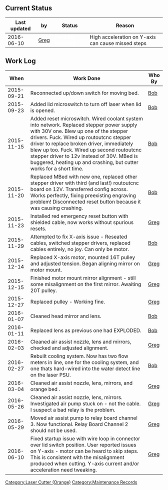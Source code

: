Current Status
--------------

<section begin=status/>

| Last updated | by                                     | Status                                                          | Reason                                             |
|--------------|----------------------------------------|-----------------------------------------------------------------|----------------------------------------------------|
| 2016-06-10   | [Greg](User:gregory.morris "wikilink") | <font color="white"><strong> Partially Working </strong></font> | High acceleration on Y-axis can cause missed steps |

<section end=status/>

Work Log
--------

| When       | Work Done                                                                                                                                                                                                                                                                                                                                                                                    | Who By                                 |
|------------|----------------------------------------------------------------------------------------------------------------------------------------------------------------------------------------------------------------------------------------------------------------------------------------------------------------------------------------------------------------------------------------------|----------------------------------------|
| 2015-09-21 | Reconnected up/down switch for moving bed.                                                                                                                                                                                                                                                                                                                                                   | [Bob](User:parag0n "wikilink")         |
| 2015-09-23 | Added lid microswitch to turn off laser when lid is opened.                                                                                                                                                                                                                                                                                                                                  | [Bob](User:parag0n "wikilink")         |
| 2015-11-15 | Added reset microswitch. Wired coolant system into network. Replaced stepper power supply with 30V one. Blew up one of the stepper drivers. Fuck. Wired up routoutcnc stepper driver to replace broken driver, immediately blew up too. Fuck. Wired up second routoutcnc stepper driver to 12v instead of 30V. MBed is buggered, heating up and crashing, but cutter works for a short time. | [Bob](User:parag0n "wikilink")         |
| 2015-11-20 | Replaced MBed with new one, replaced other stepper driver with third (and last!) routoutcnc board on 12V. Transferred config across. Works perfectly, fixing preexisting engraving problem! Disconnected reset button because it was causing crashing.                                                                                                                                       | [Bob](User:parag0n "wikilink")         |
| 2015-11-23 | Installed red emergency reset button with shielded cable, now works without spurious resets.                                                                                                                                                                                                                                                                                                 | [Greg](User:Gregory.morris "wikilink") |
| 2015-11-29 | Attempted to fix X-axis issue - Reseated cables, switched stepper drivers, replaced cables entirely, no joy. Can only be motor.                                                                                                                                                                                                                                                              | [Bob](User:parag0n "wikilink")         |
| 2015-12-14 | Replaced X-axis motor, mounted 16T pulley and adjusted tension. Began aligning mirror on motor mount.                                                                                                                                                                                                                                                                                        | [Greg](User:Gregory.morris "wikilink") |
| 2015-12-15 | Finished motor mount mirror alignment - still some misalignment on the first mirror. Awaiting 20T pulley.                                                                                                                                                                                                                                                                                    | [Greg](User:Gregory.morris "wikilink") |
| 2015-12-27 | Replaced pulley - Working fine.                                                                                                                                                                                                                                                                                                                                                              | [Greg](User:Gregory.morris "wikilink") |
| 2016-01-07 | Cleaned head mirror and lens.                                                                                                                                                                                                                                                                                                                                                                | [Bob](User:parag0n "wikilink")         |
| 2016-01-11 | Replaced lens as previous one had EXPLODED.                                                                                                                                                                                                                                                                                                                                                  | [Bob](User:parag0n "wikilink")         |
| 2016-02-03 | Cleaned air assist nozzle, lens and mirrors, checked and adjusted alignment.                                                                                                                                                                                                                                                                                                                 | [Greg](User:Gregory.morris "wikilink") |
| 2016-02-27 | Rebuilt cooling system. Now has two flow meters in line, one for the cooling system, and one thats hard-wired into the water detect line on the laser PSU.                                                                                                                                                                                                                                   | [Bob](User:parag0n "wikilink")         |
| 2016-03-04 | Cleaned air assist nozzle, lens, mirrors, and orange bed .                                                                                                                                                                                                                                                                                                                                   | [Greg](User:Gregory.morris "wikilink") |
| 2016-05-26 | Cleaned air assist nozzle, lens, mirrors. Investigated air pump stuck on - not the cable. I suspect a bad relay is the problem.                                                                                                                                                                                                                                                              | [Greg](User:Gregory.morris "wikilink") |
| 2016-05-29 | Moved air assist pump to relay board channel 3. Now functional. Relay Board Channel 2 should not be used.                                                                                                                                                                                                                                                                                    | [Greg](User:Gregory.morris "wikilink") |
| 2016-06-10 | Fixed startup issue with wire loop in connector over lid switch position. User reported issues on Y-axis - motor can be heard to skip steps. This is consistent with the misalignment produced when cutting. Y-axis current and/or acceleration need tweaking.                                                                                                                               | [Greg](User:Gregory.morris "wikilink") |

[Category:Laser Cutter
(Orange)](Category:Laser_Cutter_(Orange) "wikilink")
[Category:Maintenance Records](Category:Maintenance_Records "wikilink")